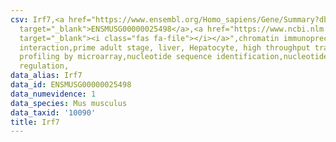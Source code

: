 ```yaml
---
csv: Irf7,<a href="https://www.ensembl.org/Homo_sapiens/Gene/Summary?db=core;g=ENSMUSG00000025498"
  target="_blank">ENSMUSG00000025498</a>,<a href="https://www.ncbi.nlm.nih.gov/pubmed/23834426"
  target="_blank"><i class="fas fa-file"></i></a>",chromatin immunoprecipitation assay,direct
  interaction,prime adult stage, liver, Hepatocyte, high throughput transcription
  profiling by microarray,nucleotide sequence identification,nucleotide sequence identification,transcriptional
  regulation,
data_alias: Irf7
data_id: ENSMUSG00000025498
data_numevidence: 1
data_species: Mus musculus
data_taxid: '10090'
title: Irf7
---
```

